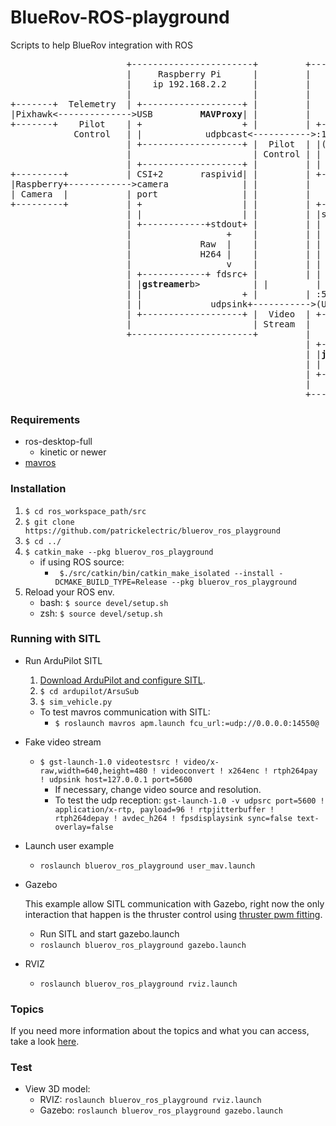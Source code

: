 # BlueRov-ROS-playground
Scripts to help BlueRov integration with ROS

<pre>
                      +-----------------------+         +------------------------+
                      |     Raspberry Pi      |         |    Topside Commputer   |
                      |    ip 192.168.2.2     |         |     ip 192.168.2.1     |
                      |                       |         |                        |
+-------+  Telemetry  | +-------------------+ |         |                        |
|Pixhawk<-------------->USB         <b>MAVProxy</b>| |         |                        |
+-------+    Pilot    | +                   + |         | +--------------------+ |
            Control   | |            udpbcast<----------->:14550         <b>MAVROS</b>| |
                      | +-------------------+ |  Pilot  | |(UDP)               | |
                      |                       | Control | |                    | |
                      | +-------------------+ |         | |       (ROS)        | |
+---------+           | CSI+2       raspivid| |         | +------+/mavros+-----+ |
|Raspberry+------------>camera              | |         |           +            |
| Camera  |           | port                | |         |           |            |
+---------+           | +                   | |         | +---------v----------+ |
                      | |                   | |         | |subs.py      pubs.py| |
                      | +------------+stdout+ |         | |                    | |
                      |                  +    |         | |                    | |
                      |             Raw  |    |         | |                    | |
                      |             H264 |    |         | |                    | |
                      |                  v    |         | |      <b>user.py</b>b>       | |
                      | +------------+ fdsrc+ |         | |                    | |
                      | |<b>gstreamer</b>b>          | |         | |                    | |
                      | |                   + |         | :5600 video.py       | |
                      | |             udpsink+----------->(UDP)                | |
                      | +-------------------+ |  Video  | +---------^----------+ |
                      |                       | Stream  |           |            |
                      +-----------------------+         |           +            |
                                                        | +--------/joy--------+ |
                                                        | |<b>joy</b>b>     (ROS)       | |         +--------+
                                                        | |                  USB<----------+Joystick|
                                                        | +--------------------+ |  Pilot  +--------+
                                                        |                        | Control
                                                        +------------------------+
</pre>
### Requirements ###
- ros-desktop-full
  - kinetic or newer
- [mavros](http://wiki.ros.org/mavros)

### Installation ###
 1. `$ cd ros_workspace_path/src`
 2. `$ git clone https://github.com/patrickelectric/bluerov_ros_playground`
 3. `$ cd ../`
 4. `$ catkin_make --pkg bluerov_ros_playground`
    - if using ROS source:
        - ` $./src/catkin/bin/catkin_make_isolated --install -DCMAKE_BUILD_TYPE=Release --pkg bluerov_ros_playground`
 5. Reload your ROS env.
    - bash: `$ source devel/setup.sh`
    - zsh: `$ source devel/setup.sh`

### Running with SITL ###
- Run ArduPilot SITL

    1. [Download ArduPilot and configure SITL](http://ardupilot.org/dev/docs/setting-up-sitl-on-linux.html).
    2. `$ cd ardupilot/ArsuSub`
    3. `$ sim_vehicle.py`

    - To test mavros communication with SITL:
        - `$ roslaunch mavros apm.launch fcu_url:=udp://0.0.0.0:14550@`

- Fake video stream

    - `$ gst-launch-1.0 videotestsrc ! video/x-raw,width=640,height=480 ! videoconvert ! x264enc ! rtph264pay ! udpsink host=127.0.0.1 port=5600`
        - If necessary, change video source and resolution.
        - To test the udp reception: `gst-launch-1.0 -v udpsrc port=5600 ! application/x-rtp, payload=96 ! rtpjitterbuffer ! rtph264depay ! avdec_h264 ! fpsdisplaysink sync=false text-overlay=false`

- Launch user example

    - `roslaunch bluerov_ros_playground user_mav.launch`

- Gazebo

    This example allow SITL communication with Gazebo, right now the only interaction that happen is the thruster control using [thruster pwm fitting](https://colab.research.google.com/notebook#fileId=1CEDW9ONTJ8Aik-HVsqck8Y_EcHYLg0zK).
    - Run SITL and start gazebo.launch
    - `roslaunch bluerov_ros_playground gazebo.launch`

- RVIZ
    - `roslaunch bluerov_ros_playground rviz.launch`



### Topics ###
If you need more information about the topics and what you can access, take a look [here](doc/topics_and_data.md).

### Test ###
- View 3D model:
    - RVIZ: `roslaunch bluerov_ros_playground rviz.launch`
    - Gazebo: `roslaunch bluerov_ros_playground gazebo.launch`
